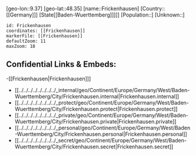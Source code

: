 ﻿---
location: [48.35,9.37]
mapzoom: [7,12] 
mapmarker: city 
type: City
tags:
- geo/City


SpocWebEntityId: 30271
isDeleted: false
confidential: public

---
[geo-lon::9.37]
[geo-lat::48.35]
[name::Frickenhausen]
[Country::[[Germany]]]
[State[[Baden-Wuerttemberg]]]]]
[Population::]
[Unknown::]


```leaflet
id: Frickenhausen
coordinates: [[Frickenhausen]]
markerFile: [[Frickenhausen]]
defaultZoom: 11 
maxZoom: 18
```


## Confidential Links & Embeds: 
-[[Frickenhausen|Frickenhausen]]] 
- [[../../../../../../../../_internal/geo/Continent/Europe/Germany/West/Baden-Wuerttemberg/City/Frickenhausen.internal|Frickenhausen.internal]] 
- [[../../../../../../../../_protect/geo/Continent/Europe/Germany/West/Baden-Wuerttemberg/City/Frickenhausen.protect|Frickenhausen.protect]] 
- [[../../../../../../../../_private/geo/Continent/Europe/Germany/West/Baden-Wuerttemberg/City/Frickenhausen.private|Frickenhausen.private]] 
- [[../../../../../../../../_personal/geo/Continent/Europe/Germany/West/Baden-Wuerttemberg/City/Frickenhausen.personal|Frickenhausen.personal]] 
- [[../../../../../../../../_secret/geo/Continent/Europe/Germany/West/Baden-Wuerttemberg/City/Frickenhausen.secret|Frickenhausen.secret]] 
